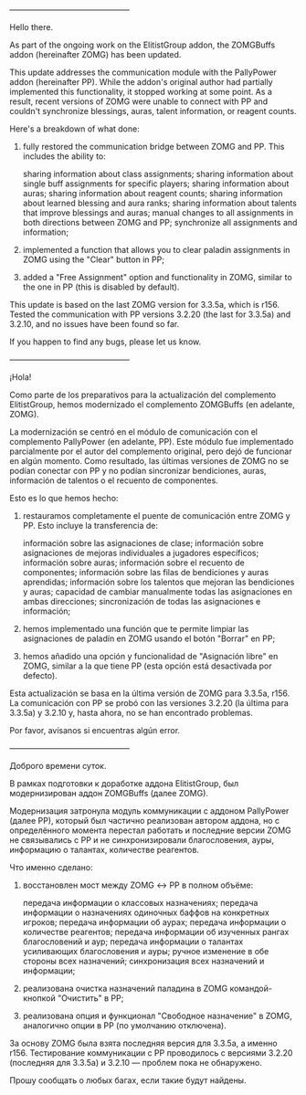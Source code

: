 ———————————————

Hello there.

As part of the ongoing work on the ElitistGroup addon, the ZOMGBuffs addon (hereinafter ZOMG) has been updated.

This update addresses the communication module with the PallyPower addon (hereinafter PP). While the addon's original author had partially implemented this functionality, it stopped working at some point. As a result, recent versions of ZOMG were unable to connect with PP and couldn't synchronize blessings, auras, talent information, or reagent counts.

Here's a breakdown of what done:
1) fully restored the communication bridge between ZOMG and PP. This includes the ability to:

    sharing information about class assignments;
    sharing information about single buff assignments for specific players;
    sharing information about auras;
    sharing information about reagent counts;
    sharing information about learned blessing and aura ranks;
    sharing information about talents that improve blessings and auras;
    manual changes to all assignments in both directions between ZOMG and PP;
    synchronize all assignments and information; 


2) implemented a function that allows you to clear paladin assignments in ZOMG using the "Clear" button in PP;
3) added a "Free Assignment" option and functionality in ZOMG, similar to the one in PP (this is disabled by default).

This update is based on the last ZOMG version for 3.3.5a, which is r156. Tested the communication with PP versions 3.2.20 (the last for 3.3.5a) and 3.2.10, and no issues have been found so far.

If you happen to find any bugs, please let us know.

———————————————

¡Hola!

Como parte de los preparativos para la actualización del complemento ElitistGroup, hemos modernizado el complemento ZOMGBuffs (en adelante, ZOMG).

La modernización se centró en el módulo de comunicación con el complemento PallyPower (en adelante, PP). Este módulo fue implementado parcialmente por el autor del complemento original, pero dejó de funcionar en algún momento. Como resultado, las últimas versiones de ZOMG no se podían conectar con PP y no podían sincronizar bendiciones, auras, información de talentos o el recuento de componentes.

Esto es lo que hemos hecho:
1) restauramos completamente el puente de comunicación entre ZOMG y PP. Esto incluye la transferencia de:

    información sobre las asignaciones de clase;
    información sobre asignaciones de mejoras individuales a jugadores específicos;
    información sobre auras;
    información sobre el recuento de componentes;
    información sobre las filas de bendiciones y auras aprendidas;
    información sobre los talentos que mejoran las bendiciones y auras;
    capacidad de cambiar manualmente todas las asignaciones en ambas direcciones;
    sincronización de todas las asignaciones e información; 


2) hemos implementado una función que te permite limpiar las asignaciones de paladín en ZOMG usando el botón "Borrar" en PP;
3) hemos añadido una opción y funcionalidad de "Asignación libre" en ZOMG, similar a la que tiene PP (esta opción está desactivada por defecto).

Esta actualización se basa en la última versión de ZOMG para 3.3.5a, r156. La comunicación con PP se probó con las versiones 3.2.20 (la última para 3.3.5a) y 3.2.10 y, hasta ahora, no se han encontrado problemas.

Por favor, avísanos si encuentras algún error.

———————————————

Доброго времени суток.

В рамках подготовки к доработке аддона ElitistGroup, был модернизирован аддон ZOMGBuffs (далее ZOMG).

Модернизация затронула модуль коммуникации с аддоном PallyPower (далее PP), который был частично реализован автором аддона, но с определённого момента перестал работать и последние версии ZOMG не связывались с PP и не синхронизировали благословения, ауры, информацию о талантах, количестве реагентов.

Что именно сделано:
1) восстановлен мост между ZOMG ↔ PP в полном объёме:

    передача информации о классовых назначениях;
    передача информации о назначениях одиночных баффов на конкретных игроков;
    передача информации об аурах;
    передача информации о количестве реагентов;
    передача информации об изученных рангах благословений и аур;
    передача информации о талантах усиливающих благословения и ауры;
    ручное изменение в обе стороны всех назначений;
    синхронизация всех назначений и информации; 


2) реализована очистка назначений паладина в ZOMG командой-кнопкой "Очистить" в PP;
3) реализована опция и функционал "Свободное назначение" в ZOMG, аналогично опции в PP (по умолчанию отключена).

За основу ZOMG была взята последняя версия для 3.3.5a, а именно r156. Тестирование коммуникации с PP проводилось с версиями 3.2.20 (последняя для 3.3.5a) и 3.2.10 — проблем пока не обнаружено.

Прошу сообщать о любых багах, если такие будут найдены.
